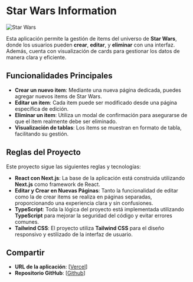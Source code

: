 # Star Wars Information

![Star Wars](https://upload.wikimedia.org/wikipedia/commons/6/6c/Star_Wars_Logo.svg)

Esta aplicación permite la gestión de items del universo de **Star Wars**, donde los usuarios pueden **crear**, **editar**, y **eliminar** con una interfaz. Además, cuenta con visualización de cards para gestionar los datos de manera clara y eficiente.

## Funcionalidades Principales

- **Crear un nuevo item**: Mediante una nueva página dedicada, puedes agregar nuevos items de Star Wars.
- **Editar un item**: Cada item puede ser modificado desde una página específica de edición.
- **Eliminar un item**: Utiliza un modal de confirmación para asegurarse de que el item realmente debe ser eliminado.
- **Visualización de tablas**: Los items se muestran en formato de tabla, facilitando su gestión.

## Reglas del Proyecto

Este proyecto sigue las siguientes reglas y tecnologías:

- **React con Next.js**: La base de la aplicación está construida utilizando **Next.js** como framework de React.
- **Editar y Crear en Nuevas Páginas**: Tanto la funcionalidad de editar como la de crear items se realiza en páginas separadas, proporcionando una experiencia clara y sin confusiones.
- **TypeScript**: Toda la lógica del proyecto está implementada utilizando **TypeScript** para mejorar la seguridad del código y evitar errores comunes.
- **Tailwind CSS**: El proyecto utiliza **Tailwind CSS** para el diseño responsivo y estilizado de la interfaz de usuario.


## Compartir

- **URL de la aplicación**: [[Vercel](https://starswarsapp.vercel.app/)]
- **Repositorio GitHub**: [[Github](https://github.com/saulfranco14/starswarsapp)]

